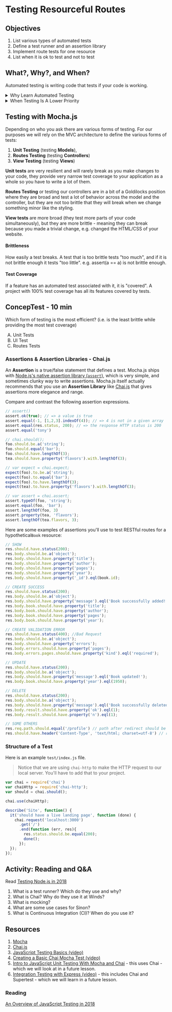 # Testing Resourceful Routes

## Objectives

1. List various types of automated tests
1. Define a test runner and an assertion library
1. Implement route tests for one resource
1. List when it is ok to test and not to test

## What?, Why?, and When?

Automated testing is writing code that tests if your code is working.

<details><summary>Why Learn Automated Testing</summary>
<p>

1. Saves time in a large code base - the more code you write the more chances you have errors - Regression tests
1. Other developers can contribute to your project
1. Before PROD - fewer bugs, more uptime
1. Catches edge cases—outlier cases
1. TDD - Test Driven Development - is a thing
1. Required
1. Big code bases
1. Open source projects

</p>
</details>

<details><summary>When Testing Is A Lower Priority</summary>
<p>

1. Small projects
1. Solo projects
1. Private (not public) projects
1. Startups without validation that they will work

</p>
</details>


## Testing with Mocha.js

Depending on who you ask there are various forms of testing. For our purposes we will rely on the MVC architecture to define the various forms of tests:

1. **Unit Testing** (testing **Models**),
1. **Routes Testing** (testing **Controllers**)
1. **View Testing** (testing **Views**)

**Unit tests** are very resilient and will rarely break as you make changes to your code, they provide very narrow test coverage to your application as a whole so you have to write a lot of them.

**Routes Testing** or testing our controllers are in a bit of a Goldilocks position where they are broad and test a lot of behavior across the model and the controller, but they are not too brittle that they will break when we change something minor like the styling.

**View tests** are more broad (they test more parts of your code simultaneously), but they are more brittle - meaning they can break because you made a trivial change, e.g. changed the HTML/CSS of your website.

#### Brittleness

How easily a test breaks. A test that is too brittle tests "too much", and if it is not brittle enough it tests "too little". e.g. assert(a == a) is not brittle enough.

#### Test Coverage

If a feature has an automated test associated with it, it is "covered". A project with 100% test coverage has all its features covered by tests.

## ConcepTest - 10 min

Which form of testing is the most efficient? (i.e. is the least brittle while providing the most test coverage)

<ol type="A">
  <li>Unit Tests</li>
  <li>UI Test</li>
  <li>Routes Tests</li>
</ol>

### Assertions & Assertion Libraries - Chai.js

An **Assertion** is a true/false statement that defines a test. Mocha.js ships with [Node.js's native assertion library (`assert`)](https://nodejs.org/api/assert.html), which is very simple, and sometimes clunky way to write assertions. Mocha.js itself actually recommends that you use an **Assertion Library** like [Chai.js](http://chaijs.com/) that gives assertions more elegance and range.

Compare and contrast the following assertion expressions.

```js
// assert()
assert.ok(true); // => a value is true
assert.equal(-1, [1,2,3].indexOf(4)); // => 4 is not in a given array
assert.equal(res.status, 200); // => the response HTTP status is 200
assert.equal('tony')

// chai.should();
foo.should.be.a('string');
foo.should.equal('bar');
foo.should.have.lengthOf(3);
tea.should.have.property('flavors').with.lengthOf(3);

// var expect = chai.expect;
expect(foo).to.be.a('string');
expect(foo).to.equal('bar');
expect(foo).to.have.lengthOf(3);
expect(tea).to.have.property('flavors').with.lengthOf(3);

// var assert = chai.assert;
assert.typeOf(foo, 'string');
assert.equal(foo, 'bar');
assert.lengthOf(foo, 3)
assert.property(tea, 'flavors');
assert.lengthOf(tea.flavors, 3);
```

Here are some examples of assertions you'll use to test RESTful routes for a hypothetical`Book` resource:

```js
// SHOW
res.should.have.status(200);
res.body.should.be.a('object');
res.body.should.have.property('title');
res.body.should.have.property('author');
res.body.should.have.property('pages');
res.body.should.have.property('year');
res.body.should.have.property('_id').eql(book.id);

// CREATE SUCCESS
res.should.have.status(200);
res.body.should.be.a('object');
res.body.should.have.property('message').eql('Book successfully added!');
res.body.book.should.have.property('title');
res.body.book.should.have.property('author');
res.body.book.should.have.property('pages');
res.body.book.should.have.property('year');

// CREATE VALIDATION ERROR
res.should.have.status(400); //Bad Request
res.body.should.be.a('object');
res.body.should.have.property('errors');
res.body.errors.should.have.property('pages');
res.body.errors.pages.should.have.property('kind').eql('required');

// UPDATE
res.should.have.status(200);
res.body.should.be.a('object');
res.body.should.have.property('message').eql('Book updated!');
res.body.book.should.have.property('year').eql(1950);

// DELETE
res.should.have.status(200);
res.body.should.be.a('object');
res.body.should.have.property('message').eql('Book successfully deleted!');
res.body.result.should.have.property('ok').eql(1);
res.body.result.should.have.property('n').eql(1);

// SOME OTHERS
res.req.path.should.equal('/profile') // path after redirect should be equal to a value
res.should.have.header('Content-Type', 'text/html; charset=utf-8') // response should be of a certain type: e.g. HTML or JSON
```

### Structure of a Test

Here is an example `test/index.js` file.

> Notice that we are using `chai-http` to make the HTTP request to our local server. You'll have to add that to your project.

```js
var chai = require('chai')
var chaiHttp = require('chai-http');
var should = chai.should();

chai.use(chaiHttp);

describe('Site', function() {
  it('should have a live landing page', function (done) {
    chai.request('localhost:3000')
      .get('/')
      .end(function (err, res){
        res.status.should.be.equal(200);
        done();
      });
  });
});
```

## Activity: Reading and Q&A

Read [Testing Node.js in 2018](https://hackernoon.com/testing-node-js-in-2018-10a04dd77391)

1. What is a test runner? Which do they use and why?
1. What is Chai? Why do they use it at Winds?
1. What is mocking?
1. What are some use cases for Sinon?
1. What is Continuous Integration (CI)? When do you use it?

## Resources

1. [Mocha](https://mochajs.org/#installation)
1. [Chai.js](http://chaijs.com/)
1. [JavaScript Testing Basics (video)](https://www.youtube.com/watch?v=yrGkDeBHqvY)
1. [Creating a Basic Chai Mocha Test (video)](https://www.youtube.com/watch?v=0AAIbEAyFxg)
1. [Intro to JavaScript Unit Testing With Mocha and Chai](https://www.youtube.com/watch?v=MLTRHc5dk6s) - this uses Chai - which we will look at in a future lesson.
1. [Integration Testing with Express (video)](https://www.youtube.com/watch?v=r8sPUw4uxAI) - this includes Chai and Supertest - which we will learn in a future lesson.

### Reading

[An Overview of JavaScript Testing in 2018](https://medium.com/welldone-software/an-overview-of-javascript-testing-in-2018-f68950900bc3)
